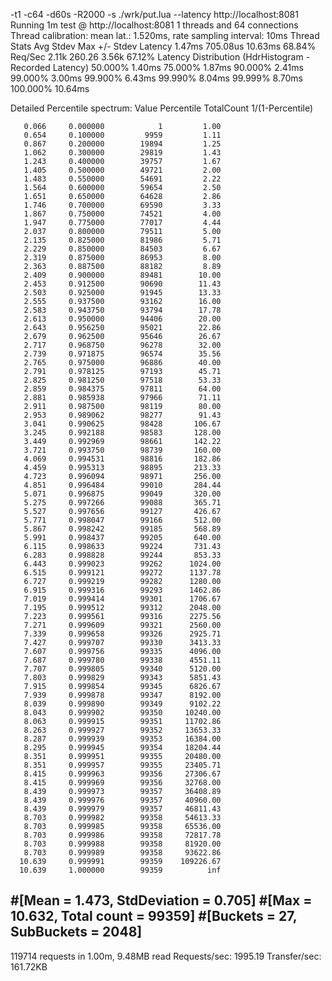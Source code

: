 -t1 -c64 -d60s -R2000 -s ./wrk/put.lua --latency http://localhost:8081
Running 1m test @ http://localhost:8081
  1 threads and 64 connections
  Thread calibration: mean lat.: 1.520ms, rate sampling interval: 10ms
  Thread Stats   Avg      Stdev     Max   +/- Stdev
    Latency     1.47ms  705.08us  10.63ms   68.84%
    Req/Sec     2.11k   260.26     3.56k    67.12%
  Latency Distribution (HdrHistogram - Recorded Latency)
 50.000%    1.40ms
 75.000%    1.87ms
 90.000%    2.41ms
 99.000%    3.00ms
 99.900%    6.43ms
 99.990%    8.04ms
 99.999%    8.70ms
100.000%   10.64ms

  Detailed Percentile spectrum:
       Value   Percentile   TotalCount 1/(1-Percentile)

       0.066     0.000000            1         1.00
       0.654     0.100000         9959         1.11
       0.867     0.200000        19894         1.25
       1.062     0.300000        29819         1.43
       1.243     0.400000        39757         1.67
       1.405     0.500000        49721         2.00
       1.483     0.550000        54691         2.22
       1.564     0.600000        59654         2.50
       1.651     0.650000        64628         2.86
       1.746     0.700000        69590         3.33
       1.867     0.750000        74521         4.00
       1.947     0.775000        77017         4.44
       2.037     0.800000        79511         5.00
       2.135     0.825000        81986         5.71
       2.229     0.850000        84503         6.67
       2.319     0.875000        86953         8.00
       2.363     0.887500        88182         8.89
       2.409     0.900000        89481        10.00
       2.453     0.912500        90690        11.43
       2.503     0.925000        91945        13.33
       2.555     0.937500        93162        16.00
       2.583     0.943750        93794        17.78
       2.613     0.950000        94406        20.00
       2.643     0.956250        95021        22.86
       2.679     0.962500        95646        26.67
       2.717     0.968750        96278        32.00
       2.739     0.971875        96574        35.56
       2.765     0.975000        96886        40.00
       2.791     0.978125        97193        45.71
       2.825     0.981250        97518        53.33
       2.859     0.984375        97811        64.00
       2.881     0.985938        97966        71.11
       2.911     0.987500        98119        80.00
       2.953     0.989062        98277        91.43
       3.041     0.990625        98428       106.67
       3.245     0.992188        98583       128.00
       3.449     0.992969        98661       142.22
       3.721     0.993750        98739       160.00
       4.069     0.994531        98816       182.86
       4.459     0.995313        98895       213.33
       4.723     0.996094        98971       256.00
       4.851     0.996484        99010       284.44
       5.071     0.996875        99049       320.00
       5.275     0.997266        99088       365.71
       5.527     0.997656        99127       426.67
       5.771     0.998047        99166       512.00
       5.867     0.998242        99185       568.89
       5.991     0.998437        99205       640.00
       6.115     0.998633        99224       731.43
       6.283     0.998828        99244       853.33
       6.443     0.999023        99262      1024.00
       6.515     0.999121        99272      1137.78
       6.727     0.999219        99282      1280.00
       6.915     0.999316        99293      1462.86
       7.019     0.999414        99301      1706.67
       7.195     0.999512        99312      2048.00
       7.223     0.999561        99316      2275.56
       7.271     0.999609        99321      2560.00
       7.339     0.999658        99326      2925.71
       7.427     0.999707        99330      3413.33
       7.607     0.999756        99335      4096.00
       7.687     0.999780        99338      4551.11
       7.707     0.999805        99340      5120.00
       7.803     0.999829        99343      5851.43
       7.915     0.999854        99345      6826.67
       7.939     0.999878        99347      8192.00
       8.039     0.999890        99349      9102.22
       8.043     0.999902        99350     10240.00
       8.063     0.999915        99351     11702.86
       8.263     0.999927        99352     13653.33
       8.287     0.999939        99353     16384.00
       8.295     0.999945        99354     18204.44
       8.351     0.999951        99355     20480.00
       8.351     0.999957        99355     23405.71
       8.415     0.999963        99356     27306.67
       8.415     0.999969        99356     32768.00
       8.439     0.999973        99357     36408.89
       8.439     0.999976        99357     40960.00
       8.439     0.999979        99357     46811.43
       8.703     0.999982        99358     54613.33
       8.703     0.999985        99358     65536.00
       8.703     0.999986        99358     72817.78
       8.703     0.999988        99358     81920.00
       8.703     0.999989        99358     93622.86
      10.639     0.999991        99359    109226.67
      10.639     1.000000        99359          inf
#[Mean    =        1.473, StdDeviation   =        0.705]
#[Max     =       10.632, Total count    =        99359]
#[Buckets =           27, SubBuckets     =         2048]
----------------------------------------------------------
  119714 requests in 1.00m, 9.48MB read
Requests/sec:   1995.19
Transfer/sec:    161.72KB

